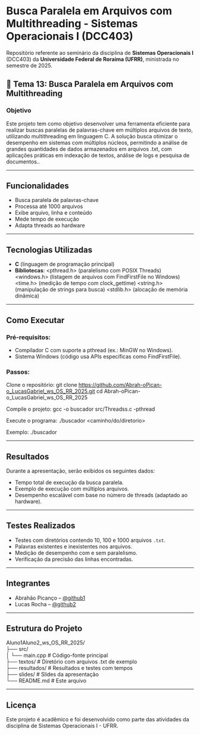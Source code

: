 # Busca Paralela em Arquivos com Multithreading - Sistemas Operacionais I (DCC403)

Repositório referente ao seminário da disciplina de **Sistemas Operacionais I** (DCC403) da **Universidade Federal de Roraima (UFRR)**, ministrada no semestre de 2025.

## 📌 Tema 13: Busca Paralela em Arquivos com Multithreading

###  Objetivo

Este projeto tem como objetivo desenvolver uma ferramenta eficiente para realizar buscas paralelas de palavras-chave em múltiplos arquivos de texto, utilizando multithreading em linguagem C. A solução busca otimizar o desempenho em sistemas com múltiplos núcleos, permitindo a análise de grandes quantidades de dados armazenados em arquivos .txt, com aplicações práticas em indexação de textos, análise de logs e pesquisa de documentos..

---

##  Funcionalidades

- Busca paralela de palavras-chave
- Processa até 1000 arquivos
- Exibe arquivo, linha e conteúdo
- Mede tempo de execução
- Adapta threads ao hardware

---

##  Tecnologias Utilizadas

- **C** (linguagem de programação principal)
- **Bibliotecas**:
  <pthread.h> (paralelismo com POSIX Threads)
  <windows.h> (listagem de arquivos com FindFirstFile no Windows)
  <time.h> (medição de tempo com clock_gettime)
  <string.h> (manipulação de strings para busca)
  <stdlib.h> (alocação de memória dinâmica)

---

##  Como Executar

### Pré-requisitos:

- Compilador C com suporte a pthread (ex.: MinGW no Windows).
- Sistema Windows (código usa APIs específicas como FindFirstFile).

### Passos:

Clone o repositório:
git clone https://github.com/Abrah-oPican-o_LucasGabriel_ws_OS_RR_2025.git
cd Abrah-oPican-o_LucasGabriel_ws_OS_RR_2025

Compile o projeto:
gcc -o buscador src/Threadss.c -pthread

Execute o programa:
./buscador <palavra-chave> <caminho/do/diretorio>

Exemplo:
./buscador 

---

##  Resultados

Durante a apresentação, serão exibidos os seguintes dados:

- Tempo total de execução da busca paralela.
- Exemplo de execução com múltiplos arquivos.
- Desempenho escalável com base no número de threads (adaptado ao hardware).

---

##  Testes Realizados

- Testes com diretórios contendo 10, 100 e 1000 arquivos `.txt`.
- Palavras existentes e inexistentes nos arquivos.
- Medição de desempenho com e sem paralelismo.
- Verificação da precisão das linhas encontradas.

---

##  Integrantes

- Abrahão Picanço – [@github1](https://github.com/github1)
- Lucas Rocha – [@github2](https://github.com/lucasrocha777)

---

##  Estrutura do Projeto

Aluno1Aluno2_ws_OS_RR_2025/  
├── src/  
│   └── main.cpp        # Código-fonte principal  
├── textos/             # Diretório com arquivos .txt de exemplo  
├── resultados/         # Resultados e testes com tempos  
├── slides/             # Slides da apresentação  
└── README.md           # Este arquivo

---

##  Licença

Este projeto é acadêmico e foi desenvolvido como parte das atividades da disciplina de Sistemas Operacionais I - UFRR.

